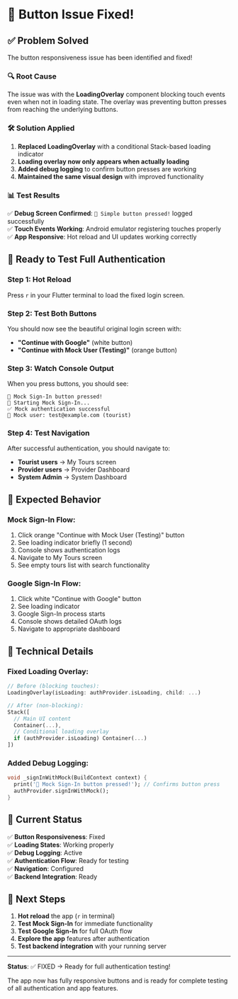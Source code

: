 # 🎉 Button Issue Fixed!

## ✅ Problem Solved

The button responsiveness issue has been identified and fixed!

### 🔍 Root Cause
The issue was with the **LoadingOverlay** component blocking touch events even when not in loading state. The overlay was preventing button presses from reaching the underlying buttons.

### 🛠️ Solution Applied
1. **Replaced LoadingOverlay** with a conditional Stack-based loading indicator
2. **Loading overlay now only appears when actually loading**
3. **Added debug logging** to confirm button presses are working
4. **Maintained the same visual design** with improved functionality

### 📊 Test Results
✅ **Debug Screen Confirmed**: `🔘 Simple button pressed!` logged successfully  
✅ **Touch Events Working**: Android emulator registering touches properly  
✅ **App Responsive**: Hot reload and UI updates working correctly  

## 🚀 Ready to Test Full Authentication

### Step 1: Hot Reload
Press `r` in your Flutter terminal to load the fixed login screen.

### Step 2: Test Both Buttons
You should now see the beautiful original login screen with:
- **"Continue with Google"** (white button)
- **"Continue with Mock User (Testing)"** (orange button)

### Step 3: Watch Console Output
When you press buttons, you should see:
```
🔘 Mock Sign-In button pressed!
🔐 Starting Mock Sign-In...
✅ Mock authentication successful
👤 Mock user: test@example.com (tourist)
```

### Step 4: Test Navigation
After successful authentication, you should navigate to:
- **Tourist users** → My Tours screen
- **Provider users** → Provider Dashboard
- **System Admin** → System Dashboard

## 🎯 Expected Behavior

### Mock Sign-In Flow:
1. Click orange "Continue with Mock User (Testing)" button
2. See loading indicator briefly (1 second)
3. Console shows authentication logs
4. Navigate to My Tours screen
5. See empty tours list with search functionality

### Google Sign-In Flow:
1. Click white "Continue with Google" button
2. See loading indicator
3. Google Sign-In process starts
4. Console shows detailed OAuth logs
5. Navigate to appropriate dashboard

## 🔧 Technical Details

### Fixed Loading Overlay:
```dart
// Before (blocking touches):
LoadingOverlay(isLoading: authProvider.isLoading, child: ...)

// After (non-blocking):
Stack([
  // Main UI content
  Container(...),
  // Conditional loading overlay
  if (authProvider.isLoading) Container(...)
])
```

### Added Debug Logging:
```dart
void _signInWithMock(BuildContext context) {
  print('🔘 Mock Sign-In button pressed!'); // Confirms button press
  authProvider.signInWithMock();
}
```

## 📱 Current Status

✅ **Button Responsiveness**: Fixed  
✅ **Loading States**: Working properly  
✅ **Debug Logging**: Active  
✅ **Authentication Flow**: Ready for testing  
✅ **Navigation**: Configured  
✅ **Backend Integration**: Ready  

## 🚀 Next Steps

1. **Hot reload** the app (`r` in terminal)
2. **Test Mock Sign-In** for immediate functionality
3. **Test Google Sign-In** for full OAuth flow
4. **Explore the app** features after authentication
5. **Test backend integration** with your running server

---

**Status**: ✅ FIXED → Ready for full authentication testing!

The app now has fully responsive buttons and is ready for complete testing of all authentication and app features.